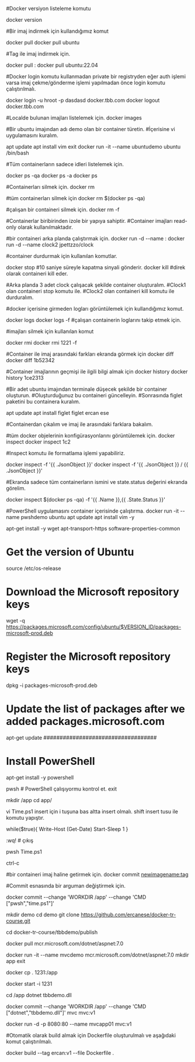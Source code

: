 #Docker versiyon listeleme komutu

docker version

#Bir imaj indirmek için kullandığımız komut

docker pull <imagename>
docker pull ubuntu

#Tag ile imaj indirmek için.

docker pull <imagename>:<tag>
docker pull ubuntu:22.04

#Docker login komutu kullanmadan private bir registryden eğer auth işlemi varsa imaj çekme/gönderme işlemi yapılmadan önce login komutu çalıştırılmalı.

docker login -u hroot -p dasdasd docker.tbb.com
docker logout docker.tbb.com


#Localde bulunan imajları listelemek için.
docker images


#Bir ubuntu imajından adı demo olan bir container türetin.
#İçerisine vi uygulamasını kuralım.

apt update
apt install vim
exit
docker run -it --name ubuntudemo ubuntu /bin/bash

#Tüm containerların sadece idleri listelemek için.

docker ps -qa
docker ps -a
docker ps 

#Containerları silmek için.
docker rm <containerid>

#tüm containerları silmek için
docker rm $(docker ps -qa)

#çalışan bir containeri silmek için.
docker rm <containerid> -f

#Containerlar biribirinden izole bir yapıya sahiptir.
#Container imajları read-only olarak kullanılmaktadır.


#bir containeri arka planda çalıştırmak için.
docker run -d --name <optionalname> <image>:<optag>
docker run -d --name clock2 jpettzzo/clock 

#container durdurmak için kullanılan komutlar.

docker stop <containerid> #10 saniye süreyle kapatma sinyali gönderir.
docker kill <containerid> #direk olarak containeri kill eder.

#Arka planda 3 adet clock çalışacak şekilde container oluşturalım.
#Clock1 olan containeri stop komutu ile.
#Clock2 olan containeri kill komutu ile durduralım.


#docker içerisine girmeden logları görüntülemek için kullandığımız komut.

docker logs <containerid>
docker logs -f <containerid> #çalışan containerin loglarını takip etmek için.

#imajları silmek için kullanılan komut

docker rmi <imageid>
docker rmi 1221 -f


#Container ile imaj arasındaki farkları ekranda görmek için
docker diff <containerid>
docker diff 1b52342

#Container imajlarının geçmişi ile ilgili bilgi almak için
docker history <imageid>
docker history 1ce2313


#Bir adet ubuntu imajından terminale düşecek şekilde bir container oluşturun.
#Oluşturduğunuz bu containeri güncelleyin.
#Sonrasında figlet paketini bu containera kuralım.

apt update
apt install figlet
figlet ercan ese

#Containerdan çıkalım ve imaj ile arasındaki farklara bakalım.

#tüm docker objelerinin konfigürasyonlarını görüntülemek için.
docker inspect <objectid>
docker inspect 1c2

#Inspect komutu ile formatlama işlemi yapabiliriz.

docker inspect <containersid> -f '{{ .JsonObject }}'
docker inspect <containersid> -f '{{ .JsonObject }} / {{ .JsonObject }}'

#Ekranda sadece tüm containerların ismini ve state.status değerini ekranda görelim.

docker inspect $(docker ps -qa) -f '{{ .Name }},{{ .State.Status }}'

#PowerShell uygulamasını container içerisinde çalıştırma.
docker run -it --name pwshdemo ubuntu 
apt update
apt install vim -y

apt-get install -y wget apt-transport-https software-properties-common

# Get the version of Ubuntu
source /etc/os-release

# Download the Microsoft repository keys
wget -q https://packages.microsoft.com/config/ubuntu/$VERSION_ID/packages-microsoft-prod.deb
# Register the Microsoft repository keys
dpkg -i packages-microsoft-prod.deb
# Update the list of packages after we added packages.microsoft.com
apt-get update
###################################
# Install PowerShell
apt-get install -y powershell

pwsh # PowerShell çalışıyormu kontrol et.
exit

mkdir /app
cd app/

vi Time.ps1
insert için i tuşuna bas altta insert olmalı.
shift insert tusu ile komutu yapıştır.

while($true){
    Write-Host (Get-Date)
    Start-Sleep 1
}

:wq! # çıkış

pwsh Time.ps1

ctrl-c


#bir containeri imaj haline getirmek için.
docker commit <containername> <newimagename:tag>

#Commit esnasında bir arguman değiştirmek için.

docker commit --change 'WORKDIR /app' --change 'CMD ["pwsh","time.ps1"]'


mkdir demo
cd demo
git clone https://github.com/ercanese/docker-tr-course.git

cd docker-tr-course/tbbdemo/publish

docker pull mcr.microsoft.com/dotnet/aspnet:7.0

docker run -it --name mvcdemo mcr.microsoft.com/dotnet/aspnet:7.0
mkdir app
exit

docker cp . 1231:/app

docker start -i 1231

cd /app
dotnet tbbdemo.dll

docker commit --change 'WORKDIR /app' --change 'CMD ["dotnet","tbbdemo.dll"]' mvc mvc:v1

docker run -d -p 8080:80 --name mvcapp01 mvc:v1

#Otomatik olarak build almak için Dockerfile oluşturulmalı ve aşağıdaki komut çalıştırılmalı.

docker build --tag ercan:v1 --file Dockerfile .